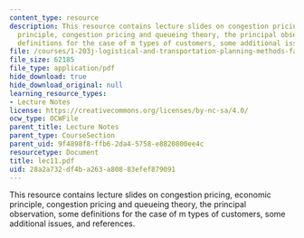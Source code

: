 ```yaml
---
content_type: resource
description: This resource contains lecture slides on congestion pricing, economic
  principle, congestion pricing and queueing theory, the principal observation, some
  definitions for the case of m types of customers, some additional issues, and references.
file: /courses/1-203j-logistical-and-transportation-planning-methods-fall-2006/28a2a732df4ba263a80883efef879091_lec11.pdf
file_size: 62185
file_type: application/pdf
hide_download: true
hide_download_original: null
learning_resource_types:
- Lecture Notes
license: https://creativecommons.org/licenses/by-nc-sa/4.0/
ocw_type: OCWFile
parent_title: Lecture Notes
parent_type: CourseSection
parent_uid: 9f4898f8-ffb6-2da4-5758-e8820800ee4c
resourcetype: Document
title: lec11.pdf
uid: 28a2a732-df4b-a263-a808-83efef879091
---
```

This resource contains lecture slides on congestion pricing, economic principle, congestion pricing and queueing theory, the principal observation, some definitions for the case of m types of customers, some additional issues, and references.